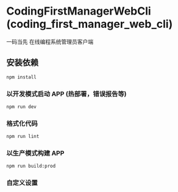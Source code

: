 # CodingFirstManagerWebCli (coding_first_manager_web_cli)

一码当先 在线编程系统管理员客户端

## 安装依赖

```bash
npm install
```

### 以开发模式启动 APP (热部署，错误报告等)

```bash
npm run dev
```

### 格式化代码

```bash
npm run lint
```

### 以生产模式构建 APP

```bash
npm run build:prod
```

### 自定义设置
